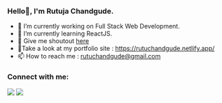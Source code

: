 ### Hello👋, I'm Rutuja Chandgude.

<!--
**rutuchandgude/rutuchandgude** is a ✨ _special_ ✨ repository because its `README.md` (this file) appears on your GitHub profile.
Here are some ideas to get you started:
- 👯 I’m looking to collaborate on ... 
- 🤔 I’m looking for help with ...
- 💬 Ask me about ...
- 📫 How to reach me: ...
- 😄 Pronouns: ...
- ⚡ Fun fact: ...
-->

- 🔭 I’m currently working on Full Stack Web Development.
- 🌱 I’m currently learning ReactJS.
- 💬  Give me shoutout [here](https://twitter.com/rutuchandgude)
- 💯Take a look at my portfolio site : https://rutuchandgude.netlify.app/
- 📫 How to reach me : rutuchandgude@gmail.com

### Connect with me:
<img src="http://simpleicon.com/linkedin_1.html">

<img src="https://github-readme-stats.vercel.app/api?username=rutuchandgude&&show_icons=true&title_color=react&icon_color=react&text_color=daf7dc&bg_color=151515">


